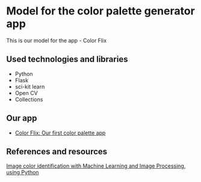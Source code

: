 # Model for the color palette generator app

This is our model for the app - Color Flix

## Used technologies and libraries
* Python
* Flask
* sci-kit learn
* Open CV
* Collections

## Our app
* [Color Flix: Our first color palette app](https://github.com/bhaveshasasik/color-palette-app)

## References and resources 

[Image color identification with Machine Learning and Image Processing, using Python](https://towardsdatascience.com/image-color-identification-with-machine-learning-and-image-processing-using-python-f3dd0606bdca)

